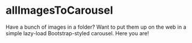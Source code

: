 # allImagesToCarousel
Have a bunch of images in a folder? Want to put them up on the web in a simple lazy-load Bootstrap-styled carousel. Here you are!
